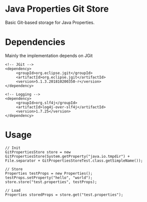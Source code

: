 # Java Properties Git Store

Basic Git-based storage for Java Properties.

# Dependencies
Mainly the implementation depends on JGit

    <!-- JGit -->
    <dependency>
         <groupId>org.eclipse.jgit</groupId>
         <artifactId>org.eclipse.jgit</artifactId>
         <version>5.1.3.201810200350-r</version>
    </dependency>
    
    <!-- Logging -->
    <dependency>
         <groupId>org.slf4j</groupId>
         <artifactId>log4j-over-slf4j</artifactId>
         <version>1.7.25</version>
    </dependency>

# Usage

    // Init
    GitPropertiesStore store = new GitPropertiesStore(System.getProperty("java.io.tmpdir") + File.separator + GitPropertiesStoreTest.class.getSimpleName());
    
    // Store
    Properties testProps = new Properties();
    testProps.setProperty("hello", "world");
    store.store("test.properties", testProps);
    
    // Load
    Properties storedProps = store.get("test.properties");